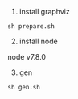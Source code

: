 

1. install graphviz

```
sh prepare.sh
```

2. install node

node v7.8.0


3. gen

```
sh gen.sh
```

